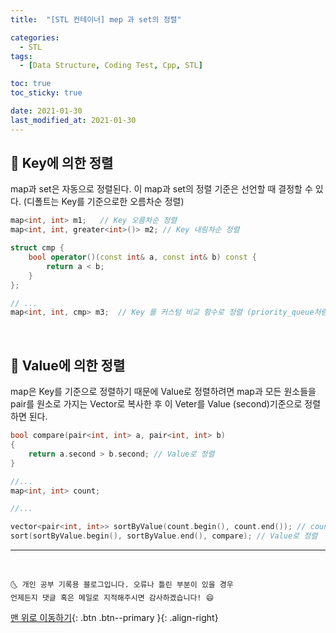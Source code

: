 ```yaml
---
title:  "[STL 컨테이너] mep 과 set의 정렬" 

categories:
  - STL
tags:
  - [Data Structure, Coding Test, Cpp, STL]

toc: true
toc_sticky: true

date: 2021-01-30
last_modified_at: 2021-01-30
---
```


## 🚀 Key에 의한 정렬

map과 set은 자동으로 정렬된다. 이 map과 set의 정렬 기준은 선언할 때 결정할 수 있다. (디폴트는 Key를 기준으로한 오름차순 정렬)

```cpp
map<int, int> m1;   // Key 오름차순 정렬
map<int, int, greater<int>()> m2; // Key 내림차순 정렬
```
```cpp
struct cmp {
    bool operator()(const int& a, const int& b) const {
        return a < b;
    }
};

// ...
map<int, int, cmp> m3;  // Key 를 커스텀 비교 함수로 정렬 (priority_queue처럼 () 연산자 오버로드로 사용)
```

<br>

## 🚀 Value에 의한 정렬

map은 Key를 기준으로 정렬하기 때문에 Value로 정렬하려면 map과 모든 원소들을 pair를 원소로 가지는 Vector로 복사한 후 이 Veter를 Value (second)기준으로 정렬하면 된다. 

```cpp
bool compare(pair<int, int> a, pair<int, int> b)
{
    return a.second > b.second; // Value로 정렬
}

//...
map<int, int> count;

//...

vector<pair<int, int>> sortByValue(count.begin(), count.end()); // count map을 vector sortByBalue에 복사
sort(sortByValue.begin(), sortByValue.end(), compare); // Value로 정렬
```

***
<br>

    🌜 개인 공부 기록용 블로그입니다. 오류나 틀린 부분이 있을 경우 
    언제든지 댓글 혹은 메일로 지적해주시면 감사하겠습니다! 😄

[맨 위로 이동하기](#){: .btn .btn--primary }{: .align-right}